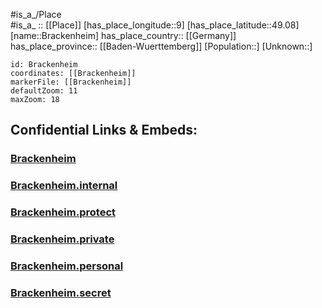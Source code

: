 ﻿---
location: [49.08,9] 
mapzoom: [7,12] 
mapmarker: city 
type: City
tags:
- geo/City


SpocWebEntityId: 29303
isDeleted: false
confidential: public

---
#is_a_/Place  
#is_a_ :: [[Place]] 
[has_place_longitude::9] 
[has_place_latitude::49.08] 
[name::Brackenheim] 
has_place_country:: [[Germany]]  
has_place_province:: [[Baden-Wuerttemberg]] 
[Population::] 
[Unknown::] 


```leaflet
id: Brackenheim
coordinates: [[Brackenheim]] 
markerFile: [[Brackenheim]] 
defaultZoom: 11 
maxZoom: 18
```


## Confidential Links & Embeds: 

### [Brackenheim](/_public/Earth/Continent/Europe/Europe~Central/Germany/Germany~West/Baden-Wuerttemberg/counties~BW/Heilbronn/cities~Heilbronn/Oberes_Zabergäu/City/Brackenheim.md) 

### [Brackenheim.internal](/_internal/Earth/Continent/Europe/Europe~Central/Germany/Germany~West/Baden-Wuerttemberg/counties~BW/Heilbronn/cities~Heilbronn/Oberes_Zabergäu/City/Brackenheim.internal.md) 

### [Brackenheim.protect](/_protect/Earth/Continent/Europe/Europe~Central/Germany/Germany~West/Baden-Wuerttemberg/counties~BW/Heilbronn/cities~Heilbronn/Oberes_Zabergäu/City/Brackenheim.protect.md) 

### [Brackenheim.private](/_private/Earth/Continent/Europe/Europe~Central/Germany/Germany~West/Baden-Wuerttemberg/counties~BW/Heilbronn/cities~Heilbronn/Oberes_Zabergäu/City/Brackenheim.private.md) 

### [Brackenheim.personal](/_personal/Earth/Continent/Europe/Europe~Central/Germany/Germany~West/Baden-Wuerttemberg/counties~BW/Heilbronn/cities~Heilbronn/Oberes_Zabergäu/City/Brackenheim.personal.md) 

### [Brackenheim.secret](/_secret/Earth/Continent/Europe/Europe~Central/Germany/Germany~West/Baden-Wuerttemberg/counties~BW/Heilbronn/cities~Heilbronn/Oberes_Zabergäu/City/Brackenheim.secret.md) 
